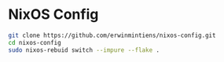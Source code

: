 # NixOS Config

```bash
git clone https://github.com/erwinmintiens/nixos-config.git
cd nixos-config
sudo nixos-rebuid switch --impure --flake .
```
